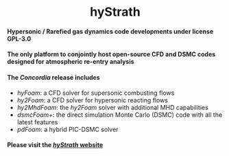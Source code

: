 <h1 align="center">hyStrath</h1>  

#### Hypersonic / Rarefied gas dynamics code developments under license GPL-3.0 
#### The only platform to conjointly host open-source CFD and DSMC codes designed for atmospheric re-entry analysis

#### The *Concordia* release includes  
+ *hyFoam*: a CFD solver for supersonic combusting flows   
+ *hy2Foam*: a CFD solver for hypersonic reacting flows   
+ *hy2MhdFoam*: the *hy2Foam* solver with additional MHD capabilities  
+ *dsmcFoam+*: the direct simulation Monte Carlo (DSMC) code with all the latest features  
+ *pdFoam*: a hybrid PIC-DSMC solver   

#### Please visit the [_hyStrath_ website](https://vincentcasseau.github.io)
